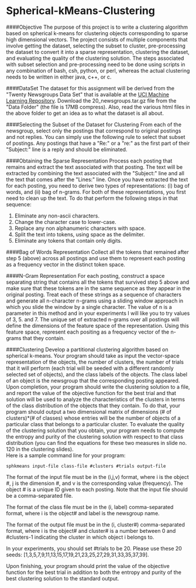 # Spherical-kMeans-Clustering
   
####Objective
The purpose of this project is to write a clustering algorithm based on spherical k-means for clustering objects corresponding to sparse high dimensional vectors. The project consists of multiple components that involve getting the dataset, selecting the subset to cluster, pre-processing the dataset to convert it into a sparse representation, clustering the dataset, and evaluating the quality of the clustering solution. The steps associated with subset selection and pre-processing need to be done using scripts in any combination of bash, csh, python, or perl, whereas the actual clustering needs to be written in either java, c++, or c.   
   
####DataSet
The dataset for this assignment will be derived from the "Twenty Newsgroups Data Set" that is available at the [UCI Machine Learning Repository](https://archive.ics.uci.edu/ml/datasets/Twenty+Newsgroups). Download the 20_newsgroups.tar.gz file from the "Data Folder" (the file is 17MB compress). Also, read the various html files in the above folder to get an idea as to what the dataset is all about.   
   
####Selecting the Subset of the Dataset for Clustering
From each of the newsgroup, select only the postings that correspond to original postings and not replies. You can simply use the following rule to select that subset of postings. Any postings that have a "Re:" or a "re:" as the first part of their "Subject:" line is a reply and should be eliminated.   
   
####Obtaining the Sparse Representation
Process each posting that remains and extract the text associated with that posting. The text will be extracted by combining the text associated with the "Subject:" line and all the text that comes after the "Lines:" line. Once you have extracted the text for each posting, you need to derive two types of representations: (i) bag of words, and (ii) bag of n-grams. For both of these representations, you first need to clean up the text. To do that perform the following steps in that sequence:   
1. Eliminate any non-ascii characters.   
2. Change the character case to lower-case.   
3. Replace any non alphanumeric characters with space.   
4. Split the text into tokens, using space as the delimiter.   
5. Eliminate any tokens that contain only digits.    
   
####Bag of Words Representation
Collect all the tokens that remained after step 5 (above) across all postings and use them to represent each posting as a frequency vector in the distinct token space.   
   
####N-Gram Representation
For each posting, construct a space separating string that contains all the tokens that survived step 5 above and make sure that these tokens are in the same sequence as they appear in the original posting. Treat each of these strings as a sequence of characters and generate all n-character n-grams using a sliding window approach in which you slide the window by a single character. The value of n is a parameter in this method and in your experiments I will like you to try values of 3, 5. and 7. The unique set of extracted n-grams over all postings will define the dimensions of the feature space of the representation. Using this feature space, represent each positing as a frequency vector of the n-grams that they contain.   
   
####Clustering
Develop a partitional clustering algorithm based on spherical k-means. Your program should take as input the vector-space representation of the objects, the number of clusters, the number of trials that it will perform (each trial will be seeded with a different randomly selected set of objects), and the class labels of the objects. The class label of an object is the newsgroup that the corresponding posting appeared. Upon completion, your program should write the clustering solution to a file, and report the value of the objective function for the best trial and that solution will be used to analyze the characteristics of the clusters in terms of the class distribution of the objects that they contain. To do that, your program should output a two dimensional matrix of dimensions (# of clusters)*(# of classes) whose entries will be the number of objects of a particular class that belongs to a particular cluster. To evaluate the quality of the clustering solution that you obtain, your program needs to compute the entropy and purity of the clustering solution with respect to that class distribution (you can find the equations for these two measures in slide no. 120 in the clustering slides).   
Here is a sample command line for your program:   
```
sphkmeans input-file class-file #clusters #trials output-file
```
The format of the input file must be in the (i,j,v) format, where i is the object #, j is the dimension #, and v is the corresponding value (frequency). The object # is a unique ID given to each posting. Note that the input file should be a comma-separated file. 
   
The format of the class file must be in the (i, label) comma-separated format, where i is the object# and label is the newsgroup name.
   
The format of the output file must be in the (i, cluster#) comma-separated format, where i is the object# and cluster# is a number between 0 and #clusters-1 indicating the cluster in which object i belongs to.
   
In your experiments, you should set #trials to be 20. Please use these 20 seeds: [1,3,5,7,9,11,13,15,17,19,21,23,25,27,29,31,33,35,37,39].
   
Upon finishing, your program should print the value of the objective function for the best trial in addition to both the entropy and purity of the best clustering solution to the standard output.
   
